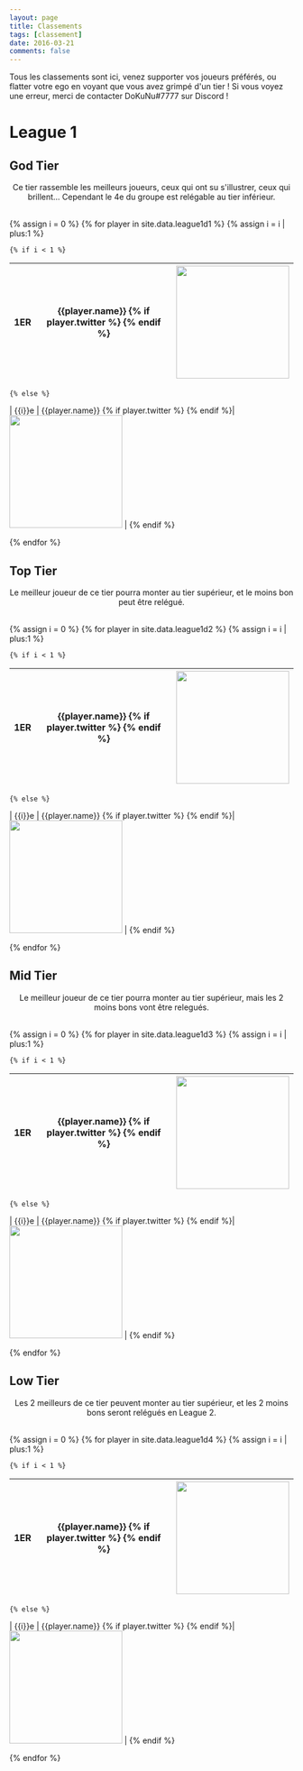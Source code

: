 ```yaml
---
layout: page
title: Classements
tags: [classement]
date: 2016-03-21
comments: false
---
```


Tous les classements sont ici, venez supporter vos joueurs préférés, ou flatter votre ego en voyant que vous avez grimpé d'un tier !
Si vous voyez une erreur, merci de contacter DoKuNu#7777 sur Discord !

# League 1

## God Tier

<center>Ce tier rassemble les meilleurs joueurs, ceux qui ont su s'illustrer, ceux qui brillent... Cependant le 4e du groupe est relégable au tier inférieur.</center> <br/>

{% assign i = 0 %}
{% for player in site.data.league1d1 %}
	{% assign i = i | plus:1 %}

	{% if i < 1 %}
| 1ER | {{player.name}} {% if player.twitter %} <a class="social-btn" href="{{player.twitter}}" target="_blank" rel="noopener noreferrer"><i class="fa fa-fw fa-twitter-square"></i></a>{% endif %}| <img class="char" src="../assets/img/chars/{{player.character}}.png" width="200" height="200" > |
|-----|-------------|-----|
	{% else %}
| {{i}}e  | {{player.name}} {% if player.twitter %} <a class="social-btn" href="{{player.twitter}}" target="_blank" rel="noopener noreferrer"><i class="fa fa-fw fa-twitter-square"></i></a>{% endif %}| <img class="char" src="../assets/img/chars/{{player.character}}.png" width="200" height="200" > |
	{% endif %}

{% endfor %}

## Top Tier

<center>Le meilleur joueur de ce tier pourra monter au tier supérieur, et le moins bon peut être relégué.</center> <br/>

{% assign i = 0 %}
{% for player in site.data.league1d2 %}
	{% assign i = i | plus:1 %}

	{% if i < 1 %}
| 1ER | {{player.name}} {% if player.twitter %} <a class="social-btn" href="{{player.twitter}}" target="_blank" rel="noopener noreferrer"><i class="fa fa-fw fa-twitter-square"></i></a>{% endif %}| <img class="char" src="../assets/img/chars/{{player.character}}.png" width="200" height="200" > |
|-----|-------------|-----|
	{% else %}
| {{i}}e  | {{player.name}} {% if player.twitter %} <a class="social-btn" href="{{player.twitter}}" target="_blank" rel="noopener noreferrer"><i class="fa fa-fw fa-twitter-square"></i></a>{% endif %}| <img class="char" src="../assets/img/chars/{{player.character}}.png" width="200" height="200" > |
	{% endif %}

{% endfor %}

## Mid Tier

<center>Le meilleur joueur de ce tier pourra monter au tier supérieur, mais les 2 moins bons vont être relegués.</center> <br/>

{% assign i = 0 %}
{% for player in site.data.league1d3 %}
	{% assign i = i | plus:1 %}

	{% if i < 1 %}
| 1ER | {{player.name}} {% if player.twitter %} <a class="social-btn" href="{{player.twitter}}" target="_blank" rel="noopener noreferrer"><i class="fa fa-fw fa-twitter-square"></i></a>{% endif %}| <img class="char" src="../assets/img/chars/{{player.character}}.png" width="200" height="200" > |
|-----|-------------|-----|
	{% else %}
| {{i}}e  | {{player.name}} {% if player.twitter %} <a class="social-btn" href="{{player.twitter}}" target="_blank" rel="noopener noreferrer"><i class="fa fa-fw fa-twitter-square"></i></a>{% endif %}| <img class="char" src="../assets/img/chars/{{player.character}}.png" width="200" height="200" > |
	{% endif %}

{% endfor %}

## Low Tier

<center>Les 2 meilleurs de ce tier peuvent monter au tier supérieur, et les 2 moins bons seront relégués en League 2.</center> <br/>

{% assign i = 0 %}
{% for player in site.data.league1d4 %}
	{% assign i = i | plus:1 %}

	{% if i < 1 %}
| 1ER | {{player.name}} {% if player.twitter %} <a class="social-btn" href="{{player.twitter}}" target="_blank" rel="noopener noreferrer"><i class="fa fa-fw fa-twitter-square"></i></a>{% endif %}| <img class="char" src="../assets/img/chars/{{player.character}}.png" width="200" height="200" > |
|-----|-------------|-----|
	{% else %}
| {{i}}e  | {{player.name}} {% if player.twitter %} <a class="social-btn" href="{{player.twitter}}" target="_blank" rel="noopener noreferrer"><i class="fa fa-fw fa-twitter-square"></i></a>{% endif %}| <img class="char" src="../assets/img/chars/{{player.character}}.png" width="200" height="200" > |
	{% endif %}

{% endfor %}
